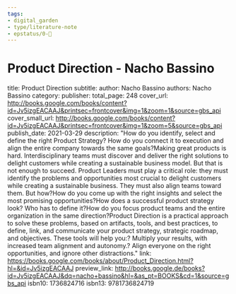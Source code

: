 ```yaml
---
tags: 
- digital_garden
- type/literature-note
- epstatus/0-🌰
---
```

# Product Direction - Nacho Bassino

title: Product Direction
subtitle: 
author: Nacho Bassino
authors: Nacho Bassino
category: 
publisher: 
total_page: 248
cover_url: http://books.google.com/books/content?id=Jv5izgEACAAJ&printsec=frontcover&img=1&zoom=1&source=gbs_api
cover_small_url: http://books.google.com/books/content?id=Jv5izgEACAAJ&printsec=frontcover&img=1&zoom=5&source=gbs_api
publish_date: 2021-03-29
description: "How do you identify, select and define the right Product Strategy? How do you connect it to execution and align the entire company towards the same goals?Making great products is hard. Interdisciplinary teams must discover and deliver the right solutions to delight customers while creating a sustainable business model. But that is not enough to succeed. Product Leaders must play a critical role: they must identify the problems and opportunities most crucial to delight customers while creating a sustainable business. They must also align teams toward them. But how?How do you come up with the right insights and select the most promising opportunities?How does a successful product strategy look? Who has to define it?How do you focus product teams and the entire organization in the same direction?Product Direction is a practical approach to solve these problems, based on artifacts, tools, and best practices, to define, link, and communicate your product strategy, strategic roadmap, and objectives. These tools will help you:? Multiply your results, with increased team alignment and autonomy.? Align everyone on the right opportunities, and ignore other distractions."
link: https://books.google.com/books/about/Product_Direction.html?hl=&id=Jv5izgEACAAJ
preview_link: http://books.google.de/books?id=Jv5izgEACAAJ&dq=nacho+bassino&hl=&as_pt=BOOKS&cd=1&source=gbs_api
isbn10: 1736824716
isbn13: 9781736824719

